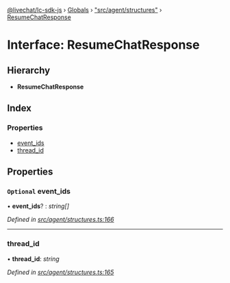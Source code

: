 [@livechat/lc-sdk-js](../README.md) › [Globals](../globals.md) › ["src/agent/structures"](../modules/_src_agent_structures_.md) › [ResumeChatResponse](_src_agent_structures_.resumechatresponse.md)

# Interface: ResumeChatResponse

## Hierarchy

* **ResumeChatResponse**

## Index

### Properties

* [event_ids](_src_agent_structures_.resumechatresponse.md#optional-event_ids)
* [thread_id](_src_agent_structures_.resumechatresponse.md#thread_id)

## Properties

### `Optional` event_ids

• **event_ids**? : *string[]*

*Defined in [src/agent/structures.ts:166](https://github.com/livechat/lc-sdk-js/blob/adb7bb1/src/agent/structures.ts#L166)*

___

###  thread_id

• **thread_id**: *string*

*Defined in [src/agent/structures.ts:165](https://github.com/livechat/lc-sdk-js/blob/adb7bb1/src/agent/structures.ts#L165)*
